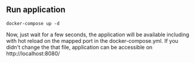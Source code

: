 ## Run application

`docker-compose up -d`

Now, just wait for a few seconds, the application will be available 
including with hot reload on the mapped port in the docker-compose.yml.
If you didn't change the that file, application can be accessible on 
http://localhost:8080/

